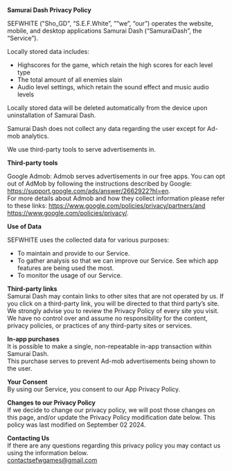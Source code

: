 **Samurai Dash Privacy Policy**

SEFWHITE ("Sho_GD", “S.E.F.White”, ”“we”, “our”) operates the website, mobile, and desktop applications Samurai Dash  (“SamuraiDash”, the “Service”).

Locally stored data includes:
 - Highscores for the game, which retain the high scores for each level type
 - The total amount of all enemies slain
 - Audio level settings, which retain the sound effect and music audio levels

Locally stored data will be deleted automatically from the device upon uninstallation of Samurai Dash.

Samurai Dash does not collect any data regarding the user except for Ad-mob analytics.

We use third-party tools to serve advertisements in.

**Third-party tools**  

Google Admob: Admob serves advertisements in our free apps. You can opt out of AdMob by following the instructions described by Google: https://support.google.com/ads/answer/2662922?hl=en.  
For more details about Admob and how they collect information please refer to these links: https://www.google.com/policies/privacy/partners/and https://www.google.com/policies/privacy/.


**Use of Data**  

SEFWHITE uses the collected data for various purposes:
 - To maintain and provide to our Service.
 - To gather analysis so that we can improve our Service. See which app features are being used the most.
 - To monitor the usage of our Service.


**Third-party links**  
Samurai Dash may contain links to other sites that are not operated by us. If you click on a third-party link, you will be directed to that third party’s site.  
We strongly advise you to review the Privacy Policy of every site you visit.  
We have no control over and assume no responsibility for the content, privacy policies, or practices of any third-party sites or services.

**In-app purchases**  
It is possible to make a single, non-repeatable in-app transaction within Samurai Dash.  
This purchase serves to prevent Ad-mob advertisements being shown to the user.

**Your Consent**  
By using our Service, you consent to our App Privacy Policy.

**Changes to our Privacy Policy**  
If we decide to change our privacy policy, we will post those changes on this page, and/or update the Privacy Policy modification date below.
This policy was last modified on September 02 2024.

**Contacting Us**  
If there are any questions regarding this privacy policy you may contact us using the information below.  
contactsefwgames@gmail.com